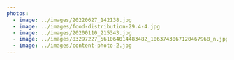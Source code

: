 ```yaml
---
photos:
  - image: ../images/20220627_142138.jpg
  - image: ../images/food-distribution-29.4-4.jpg
  - image: ../images/20200110_215343.jpg
  - image: ../images/83297227_561064014483482_1063743067120467968_n.jpg
  - image: ../images/content-photo-2.jpg
---
```

